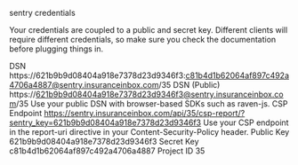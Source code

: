 sentry credentials

Your credentials are coupled to a public and secret key. Different clients will require different credentials, so make sure you check the documentation before plugging things in.

DSN
https://621b9b9d08404a918e7378d23d9346f3:c81b4d1b62064af897c492a4706a4887@sentry.insuranceinbox.com/35
DSN (Public)
https://621b9b9d08404a918e7378d23d9346f3@sentry.insuranceinbox.com/35
Use your public DSN with browser-based SDKs such as raven-js.
CSP Endpoint
https://sentry.insuranceinbox.com/api/35/csp-report/?sentry_key=621b9b9d08404a918e7378d23d9346f3
Use your CSP endpoint in the report-uri directive in your Content-Security-Policy header.
Public Key
621b9b9d08404a918e7378d23d9346f3
Secret Key
c81b4d1b62064af897c492a4706a4887
Project ID
35